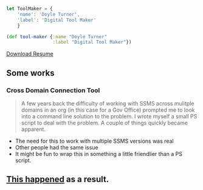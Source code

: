 ```javascript
let ToolMaker = {
    'name': 'Doyle Turner',
    'label': 'Digital Tool Maker'
    }
```

```clojure
(def tool-maker {:name "Doyle Turner"
                 :label "Digital Tool Maker"})
```



[Download Resume](http://doyleturner.net/DoyleTurner.pdf)

## Some works
### Cross Domain Connection Tool
> A few years back the difficulty of working with SSMS across mulitple domains in an org (in this case for a Gov Office) prompted me to look into a command line solution to the problem. I wrote myself a small PS script to deal with the problem. A couple of things quickly became apparent.

- The need for this to work with multiple SSMS versions was real
- Other people had the same issue
- It might be fun to wrap this in something a little friendlier than a PS script.

[This happened](https://github.com/doymturner/CrossDomainConnectionTool) as a result.
---
